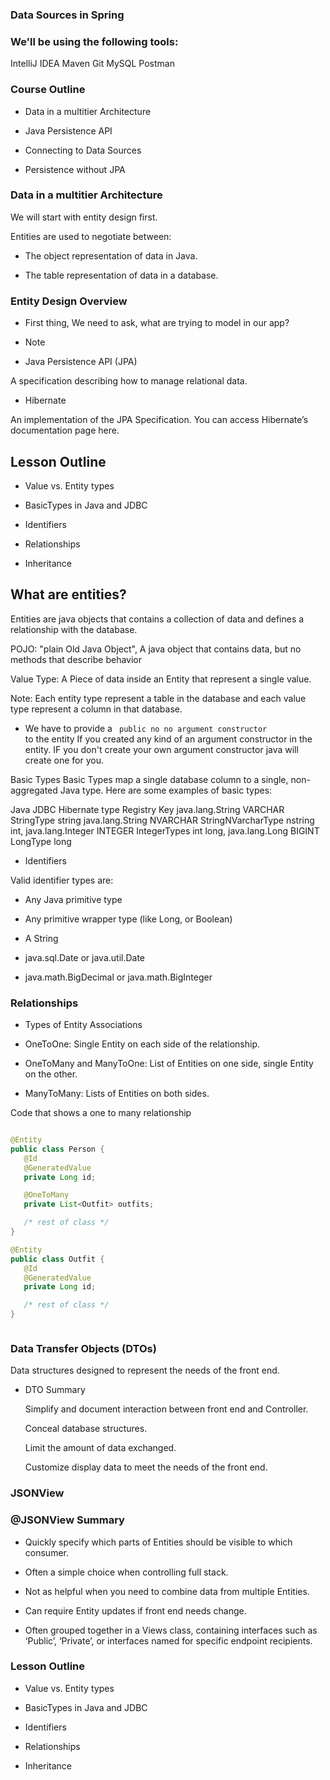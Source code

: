 ### Data Sources in Spring 


### We'll be using the following tools:

IntelliJ IDEA
Maven
Git
MySQL
Postman


### Course Outline


- Data in a multitier Architecture

- Java Persistence API

- Connecting to Data Sources

- Persistence without JPA

### Data in a multitier Architecture

We will start with entity design first. 


Entities are used to negotiate between:

- The object representation of data in Java.

- The table representation of data in a database.


### Entity Design Overview

- First thing, We need to ask, what are trying to model in our app? 

- Note

- Java Persistence API (JPA)

A specification describing how to manage relational data.

- Hibernate

An implementation of the JPA Specification. You can access Hibernate’s documentation page here.


## Lesson Outline

- Value vs. Entity types

- BasicTypes in Java and JDBC

- Identifiers

- Relationships

- Inheritance


## What are entities? 

Entities are java objects that contains a collection of data and defines a relationship with the database. 

POJO: "plain Old Java Object", A java object that contains data, but no methods that describe behavior

Value Type: A Piece of data inside an Entity that represent a single value. 


Note: Each entity type represent a table in the database and each value type represent a column in that database. 


- We have to provide a <code> public no no argument constructor </code> to the entity If you created any kind of an argument constructor in the entity. IF you don't create your own argument constructor java will create one for you. 


Basic Types
Basic Types map a single database column to a single, non-aggregated Java type. Here are some examples of basic types:

Java	                JDBC	    Hibernate type	        Registry Key
java.lang.String	    VARCHAR	    StringType	                string
java.lang.String	    NVARCHAR	StringNVarcharType	        nstring
int, java.lang.Integer	INTEGER	    IntegerTypes	            int
long, java.lang.Long	BIGINT	    LongType	                long


- Identifiers


Valid identifier types are:

- Any Java primitive type

- Any primitive wrapper type (like Long, or Boolean)

- A String

- java.sql.Date or java.util.Date

- java.math.BigDecimal or java.math.BigInteger


### Relationships

- Types of Entity Associations

- OneToOne: Single Entity on each side of the relationship.

- OneToMany and ManyToOne: List of Entities on one side, single Entity on the other.

- ManyToMany: Lists of Entities on both sides.


Code that shows a one to many relationship

```java 

@Entity
public class Person {
   @Id
   @GeneratedValue
   private Long id;

   @OneToMany
   private List<Outfit> outfits;

   /* rest of class */
}

@Entity
public class Outfit {
   @Id
   @GeneratedValue
   private Long id;

   /* rest of class */
}



```


### Data Transfer Objects (DTOs)

Data structures designed to represent the needs of the front end.


- DTO Summary

    Simplify and document interaction between front end and Controller.

    Conceal database structures.

    Limit the amount of data exchanged.

    Customize display data to meet the needs of the front end.



### JSONView


### @JSONView Summary

- Quickly specify which parts of Entities should be visible to which consumer.

- Often a simple choice when controlling full stack.

- Not as helpful when you need to combine data from multiple Entities.

- Can require Entity updates if front end needs change.

- Often grouped together in a Views class, containing interfaces such as ‘Public’, ‘Private’, or interfaces named for specific endpoint recipients.



### Lesson Outline

- Value vs. Entity types

- BasicTypes in Java and JDBC

- Identifiers

- Relationships

- Inheritance